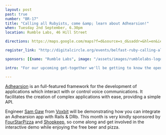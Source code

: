 ```yaml
---
layout: post
past: true
number: "BR-17"
title: "Calling all Rubyists, come &amp; learn about Adhearsion!"
when: Tuesday 2nd September, 6.30pm
location: Rumble Labs, 46 Hill Street

directions: https://maps.google.com/maps?f=d&source=s_d&saddr=&hl=en&ie=UTF8&layer=c&daddr=The+Rumble+Laboratory+%4054.60231963589608,-5.927209854125977

register_link: "http://digitalcircle.org/events/belfast-ruby-calling-all-rubyists-come-learn-about-adhearsion"

sponsors: [{name: "Rumble Labs", image: "/assets/images/rumblelabs-logo.png", link: "http://rumblelabs.com"}, {name: "Shopkeep", image: "/assets/images/shopkeeppos-logo.png", link: "http://shopkeep.com"}, {name: "Four Star Pizza", image: "/assets/images/fourstarpizza-logo.png", link: "http://www.fourstarpizza.co.uk/"}]

intro: "For our upcoming get-together we'll be getting to know the open-sourced, voice application framework, Adhearsion, as our guest speaker takes on the brave task of a live coding demo. It'll be the ‘Hello world!’ of telecoms using micro services!"

---
```


[Adhearsion](http://www.adhearsion.com/) is an full-featured framework for the development of applications which interact with or control voice communications. It facilitates the creation of complex applications with ease, providing a simple API.

Engineer [Sam Gaw](https://twitter.com/nevercertified) from [Voxbit](https://twitter.com/voxbit) will be demonstrating how you can integrate an Adhearsion app with Rails & DRb. This month is very kindly sponsored by [FourStarPizza](http://www.fourstarpizza.co.uk/) and [Shopkeep](http://www.shopkeep.com/), so come along and get involved in the interactive demo while enjoying the free beer and pizza.

